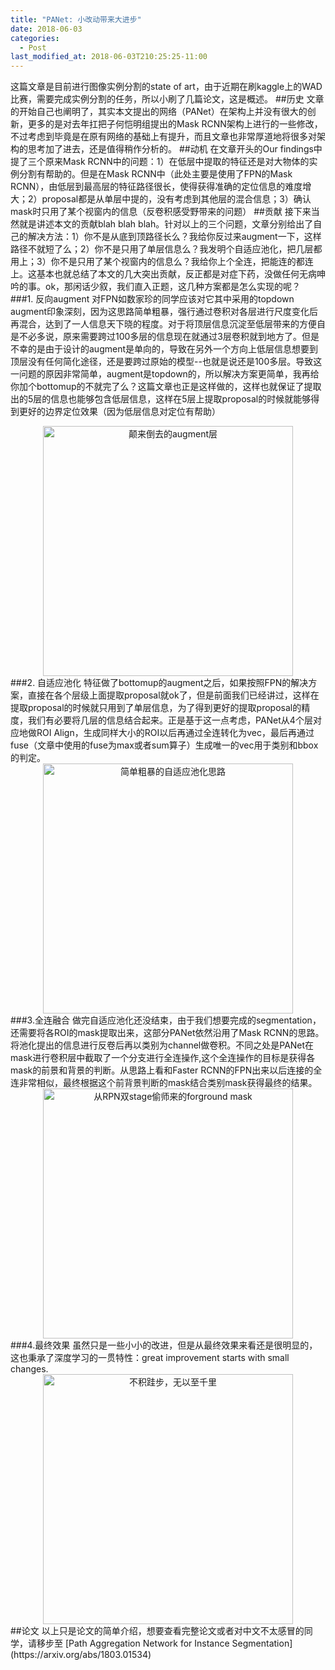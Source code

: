 ```yaml
---
title: "PANet: 小改动带来大进步"
date: 2018-06-03
categories:
  - Post
last_modified_at: 2018-06-03T210:25:25-11:00
---
```


这篇文章是目前进行图像实例分割的state of art，由于近期在刷kaggle上的WAD比赛，需要完成实例分割的任务，所以小刷了几篇论文，这是概述。
##历史
文章的开始自己也阐明了，其实本文提出的网络（PANet）在架构上并没有很大的创新，更多的是对去年扛把子何恺明组提出的Mask RCNN架构上进行的一些修改，不过考虑到毕竟是在原有网络的基础上有提升，而且文章也非常厚道地将很多对架构的思考加了进去，还是值得稍作分析的。
##动机
在文章开头的Our findings中提了三个原来Mask RCNN中的问题：1）在低层中提取的特征还是对大物体的实例分割有帮助的。但是在Mask RCNN中（此处主要是使用了FPN的Mask RCNN），由低层到最高层的特征路径很长，使得获得准确的定位信息的难度增大；2）proposal都是从单层中提的，没有考虑到其他层的混合信息；3）确认mask时只用了某个视窗内的信息（反卷积感受野带来的问题）
##贡献
接下来当然就是讲述本文的贡献blah blah blah。针对以上的三个问题，文章分别给出了自己的解决方法：1）你不是从底到顶路径长么？我给你反过来augment一下，这样路径不就短了么；2）你不是只用了单层信息么？我发明个自适应池化，把几层都用上；3）你不是只用了某个视窗内的信息么？我给你上个全连，把能连的都连上。这基本也就总结了本文的几大突出贡献，反正都是对症下药，没做任何无病呻吟的事。ok，那闲话少叙，我们直入正题，这几种方案都是怎么实现的呢？
###1. 反向augment
对FPN如数家珍的同学应该对它其中采用的topdown augment印象深刻，因为这思路简单粗暴，强行通过卷积对各层进行尺度变化后再混合，达到了一人信息天下晓的程度。对于将顶层信息沉淀至低层带来的方便自是不必多说，原来需要跨过100多层的信息现在就通过3层卷积就到地方了。但是不幸的是由于设计的augment是单向的，导致在另外一个方向上低层信息想要到顶层没有任何简化途径，还是要跨过原始的模型--也就是说还是100多层。导致这一问题的原因非常简单，augment是topdown的，所以解决方案更简单，我再给你加个bottomup的不就完了么？这篇文章也正是这样做的，这样也就保证了提取出的5层的信息也能够包含低层信息，这样在5层上提取proposal的时候就能够得到更好的边界定位效果（因为低层信息对定位有帮助）
 <div align="center">
 <img src="https://primus-zhao.github.io/assets/image/PANet1.png" width="400" height="400" alt="颠来倒去的augment层"/>
 </div>
###2. 自适应池化
特征做了bottomup的augment之后，如果按照FPN的解决方案，直接在各个层级上面提取proposal就ok了，但是前面我们已经讲过，这样在提取proposal的时候就只用到了单层信息，为了得到更好的提取proposal的精度，我们有必要将几层的信息结合起来。正是基于这一点考虑，PANet从4个层对应地做ROI Align，生成同样大小的ROI以后再通过全连转化为vec，最后再通过fuse（文章中使用的fuse为max或者sum算子）生成唯一的vec用于类别和bbox的判定。
 <div align="center">
 <img src="https://primus-zhao.github.io/assets/image/PANet2.png" width="400" height="400" alt="简单粗暴的自适应池化思路"/>
 </div>
###3.全连融合
做完自适应池化还没结束，由于我们想要完成的segmentation，还需要将各ROI的mask提取出来，这部分PANet依然沿用了Mask RCNN的思路。将池化提出的信息进行反卷后再以类别为channel做卷积。不同之处是PANet在mask进行卷积层中截取了一个分支进行全连操作,这个全连操作的目标是获得各mask的前景和背景的判断。从思路上看和Faster RCNN的FPN出来以后连接的全连非常相似，最终根据这个前背景判断的mask结合类别mask获得最终的结果。
 <div align="center">
 <img src="https://primus-zhao.github.io/assets/image/PANet3.png" width="400" height="400" alt="从RPN双stage偷师来的forground mask"/>
 </div>
###4.最终效果
虽然只是一些小小的改进，但是从最终效果来看还是很明显的，这也秉承了深度学习的一贯特性：great improvement starts with small changes.
 <div align="center">
 <img src="https://primus-zhao.github.io/assets/image/PANet4.png" width="400" height="400" alt="不积跬步，无以至千里"/>
 </div>
##论文
 以上只是论文的简单介绍，想要查看完整论文或者对中文不太感冒的同学，请移步至 [Path Aggregation Network for Instance Segmentation](https://arxiv.org/abs/1803.01534)
 